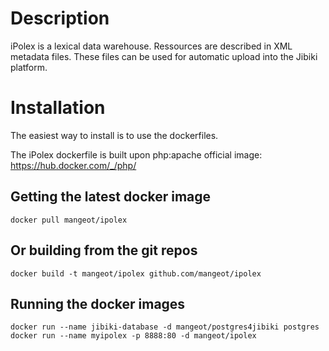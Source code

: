 Description
=============

iPolex is a lexical data warehouse. Ressources are described in XML metadata files.
These files can be used for automatic upload into the Jibiki platform.

Installation
=============

The easiest way to install is to use the dockerfiles.

The iPolex dockerfile is built upon php:apache official image: https://hub.docker.com/_/php/

Getting the latest docker image
-------------
    docker pull mangeot/ipolex

Or building from the git repos
-------------
    docker build -t mangeot/ipolex github.com/mangeot/ipolex

Running the docker images
-------------
    docker run --name jibiki-database -d mangeot/postgres4jibiki postgres
    docker run --name myipolex -p 8888:80 -d mangeot/ipolex
